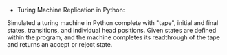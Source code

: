 - Turing Machine Replication in Python:

Simulated a turing machine in Python complete with "tape", initial and final states, transitions, and individual head positions. Given states are defined within the program, and the machine completes its readthrough of the tape and returns an accept or reject state.
